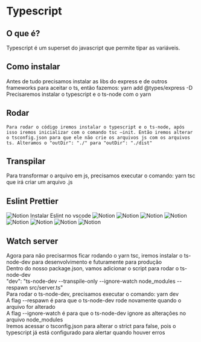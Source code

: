 # Typescript
## O que é?
Typescript é um superset do javascript que permite tipar as variáveis.
## Como instalar
Antes de tudo precisamos instalar as libs do express e de outros frameworks para aceitar o ts, então fazemos: yarn add @types/express -D  
Precisaremos instalar o typescript e o ts-node com o yarn  
## Rodar
    Para rodar o código iremos instalar o typescript e o ts-node, após isso iremos inicializar com o comando tsc —init. Então iremos alterar o tsconfig.json para que ele não crie os arquivos js com os arquivos ts. Alteramos o "outDir": "./" para "outDir": "./dist"
## Transpilar
Para transformar o arquivo em js, precisamos executar o comando: yarn tsc que irá criar um arquivo .js  

## Eslint Prettier
![Notion](../img/notion1.png)
Instalar Eslint no vscode
![Notion](../img/notion2.png)
![Notion](../img/notion3.png)
![Notion](../img/notion4.png)
![Notion](../img/notion5.png)
![Notion](../img/notion6.png)
![Notion](../img/notion7.png)
![Notion](../img/notion8.png)
![Notion](../img/notion9.png)
## Watch server
Agora para não precisarmos ficar rodando o yarn tsc, iremos instalar o ts-node-dev para desenvolvimento e futuramente para produção  
Dentro do nosso package.json, vamos adicionar o script para rodar o ts-node-dev  
"dev": "ts-node-dev --transpile-only --ignore-watch node_modules --respawn src/server.ts"  
Para rodar o ts-node-dev, precisamos executar o comando: yarn dev  
A flag --respawn é para que o ts-node-dev rode novamente quando o arquivo for alterado  
A flag --ignore-watch é para que o ts-node-dev ignore as alterações no arquivo node_modules  
Iremos acessar o tsconfig.json para alterar o strict para false, pois o typescript já está configurado para alertar quando houver erros  